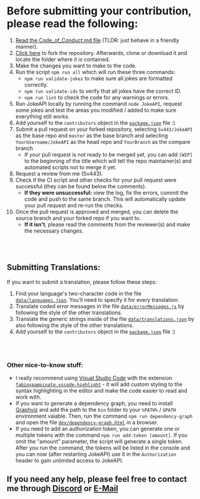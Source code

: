 # Before submitting your contribution, please read the following:
1. [Read the Code_of_Conduct.md file](./Code_of_Conduct.md) (TLDR: just behave in a friendly manner).
2. [Click here](https://github.com/Sv443/JokeAPI/fork) to fork the repository. Afterwards, clone or download it and locate the folder where it is contained.
3. Make the changes you want to make to the code.
4. Run the script `npm run all` which will run these three commands:
    - `npm run validate-jokes` to make sure all jokes are formatted correctly.
    - `npm run validate-ids` to verify that all jokes have the correct ID.
    - `npm run lint` to check the code for any warnings or errors.
5. Run JokeAPI locally by running the command `node JokeAPI`, request some jokes and test the areas you modified / added to make sure everything still works.
6. Add yourself to the `contributors` object in the [`package.json`](../package.json) file :)
    <!-- - **If it doesn't exist or is empty** please add it using the second format on [this website](https://flaviocopes.com/package-json/#contributors) -->
7. Submit a pull request on your forked repository, selecting `Sv443/JokeAPI` as the base repo and `master` as the base branch and selecting `YourUsername/JokeAPI` as the head repo and `YourBranch` as the compare branch
    - If your pull request is not ready to be merged yet, you can add `[WIP]` to the beginning of the title which will tell the repo maintainer(s) and automated scripts not to merge it yet.
8. Request a review from me (Sv443).
9. Check if the CI script and other checks for your pull request were successful (they can be found below the comments).
    - **If they were unsuccessful:** view the log, fix the errors, commit the code and push to the same branch. This will automatically update your pull request and re-run the checks.
10. Once the pull request is approved and merged, you can delete the source branch and your forked repo if you want to.  
    - **If it isn't**, please read the comments from the reviewer(s) and make the necessary changes.
  
<br><br>

## Submitting Translations:
If you want to submit a translation, please follow these steps:  
1. Find your language's two-character code in the file [`data/languages.json`](../data/languages.json). You'll need to specify it for every translation.
2. Translate coded error messages in the file [`data/errorMessages.js`](../data/errorMessages.js) by following the style of the other translations.
3. Translate the generic strings inside of the file [`data/translations.json`](../data/translations.json) by also following the style of the other translations.
4. Add yourself to the `contributors` object in the [`package.json`](../package.json) file :)

<br><br>

### Other nice-to-know stuff:
- I really recommend using [Visual Studio Code](https://code.visualstudio.com/) with the extension [`fabiospampinato.vscode-highlight`](https://marketplace.visualstudio.com/items?itemName=fabiospampinato.vscode-highlight) - it will add custom styling to the syntax highlighting in the editor and make the code easier to read and work with.  
- If you want to generate a dependency graph, you need to install [Graphviz](https://graphviz.gitlab.io/download/) and add the path to the `bin` folder to your `%PATH%` / `$PATH` environment vaiable. Then, run the command `npm run dependency-graph` and open the file [`dev/dependency-graph.html`](../dev/dependency-graph.html) in a browser.  
- If you need to add an authorization token, you can generate one or multiple tokens with the command `npm run add-token [amount]`. If you omit the "amount" parameter, the script will generate a single token. After you run the command, the tokens will be listed in the console and you can now (after restarting JokeAPI) use it in the `Authorization` header to gain unlimited access to JokeAPI.  

## If you need any help, please feel free to contact me through [Discord](https://sv443.net/discord) or [E-Mail](mailto:contact@sv443.net?subject=Questions%20about%20contributing%20to%20JokeAPI)
